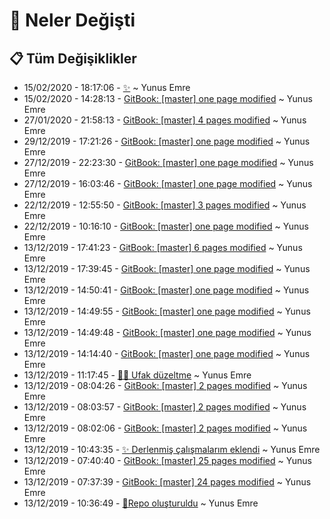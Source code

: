 # 👀 Neler Değişti

## 📋 Tüm Değişiklikler

* 15/02/2020 - 18:17:06 - [✨](https://github.com/YEmreAk/YWeb/commit/76a9971ca41997bbc12ca6b12ea4fbec810c5e40?diff=split) ~ Yunus Emre
* 15/02/2020 - 14:28:13 - [GitBook: \[master\] one page modified](https://github.com/YEmreAk/YWeb/commit/1787e03cc17741767ba8368e2961809dc1b7a803?diff=split) ~ Yunus Emre
* 27/01/2020 - 21:58:13 - [GitBook: \[master\] 4 pages modified](https://github.com/YEmreAk/YWeb/commit/34e8996ddad1721f7c798f04834dedb0ff0483d7?diff=split) ~ Yunus Emre
* 29/12/2019 - 17:21:26 - [GitBook: \[master\] one page modified](https://github.com/YEmreAk/YWeb/commit/20eebb07decd767d3520b8ac0388e7e678182efc?diff=split) ~ Yunus Emre
* 27/12/2019 - 22:23:30 - [GitBook: \[master\] one page modified](https://github.com/YEmreAk/YWeb/commit/239e27622f634d78d48802afa80407f5782d01d7?diff=split) ~ Yunus Emre
* 27/12/2019 - 16:03:46 - [GitBook: \[master\] one page modified](https://github.com/YEmreAk/YWeb/commit/54ddec1a6c85fbcada9230673b10a3519917bea1?diff=split) ~ Yunus Emre
* 22/12/2019 - 12:55:50 - [GitBook: \[master\] 3 pages modified](https://github.com/YEmreAk/YWeb/commit/32e328e441b756c798556a84f3c7917deaaddee3?diff=split) ~ Yunus Emre
* 22/12/2019 - 10:16:10 - [GitBook: \[master\] one page modified](https://github.com/YEmreAk/YWeb/commit/300c381e24f39bca4a06f6f5b74fa00f7767df65?diff=split) ~ Yunus Emre
* 13/12/2019 - 17:41:23 - [GitBook: \[master\] 6 pages modified](https://github.com/YEmreAk/YWeb/commit/d6f78fcc3366a33663004d5e34585b6badd86f93?diff=split) ~ Yunus Emre
* 13/12/2019 - 17:39:45 - [GitBook: \[master\] one page modified](https://github.com/YEmreAk/YWeb/commit/343ce3b73b4096979e31c83888d2f14083b2fe3c?diff=split) ~ Yunus Emre
* 13/12/2019 - 14:50:41 - [GitBook: \[master\] one page modified](https://github.com/YEmreAk/YWeb/commit/982b32a3748731d549799e9244c5bf0a1e19a61f?diff=split) ~ Yunus Emre
* 13/12/2019 - 14:49:55 - [GitBook: \[master\] one page modified](https://github.com/YEmreAk/YWeb/commit/53e9a07844ff2c87ee05f51fa21608191d2d21f6?diff=split) ~ Yunus Emre
* 13/12/2019 - 14:49:48 - [GitBook: \[master\] one page modified](https://github.com/YEmreAk/YWeb/commit/4794e21908e66c470b5514409c307225e5c1d8e6?diff=split) ~ Yunus Emre
* 13/12/2019 - 14:14:40 - [GitBook: \[master\] one page modified](https://github.com/YEmreAk/YWeb/commit/a3b6dcf61a8b89988547a2c8c60ba2952208b4f7?diff=split) ~ Yunus Emre
* 13/12/2019 - 11:17:45 - [👨‍🔧 Ufak düzeltme](https://github.com/YEmreAk/YWeb/commit/c8ca89c0316ce6d6526e7b7750d5918161a35a93?diff=split) ~ Yunus Emre
* 13/12/2019 - 08:04:26 - [GitBook: \[master\] 2 pages modified](https://github.com/YEmreAk/YWeb/commit/6256f2510e26fe3e03c8608d095c35eafd72f59d?diff=split) ~ Yunus Emre
* 13/12/2019 - 08:03:57 - [GitBook: \[master\] 2 pages modified](https://github.com/YEmreAk/YWeb/commit/b4a2a6caefe2b81b6efb00d12f9742629c139244?diff=split) ~ Yunus Emre
* 13/12/2019 - 08:02:06 - [GitBook: \[master\] 2 pages modified](https://github.com/YEmreAk/YWeb/commit/f5bbce54fe129bd0f199f6436c964e0f6e59f645?diff=split) ~ Yunus Emre
* 13/12/2019 - 10:43:35 - [✨ Derlenmiş çalışmalarım eklendi](https://github.com/YEmreAk/YWeb/commit/5b2ad431c6e2409796c1cf4d24514e4767eb3216?diff=split) ~ Yunus Emre
* 13/12/2019 - 07:40:40 - [GitBook: \[master\] 25 pages modified](https://github.com/YEmreAk/YWeb/commit/db1543e348714b38c9d3fec258b6456747907604?diff=split) ~ Yunus Emre
* 13/12/2019 - 07:37:39 - [GitBook: \[master\] 24 pages modified](https://github.com/YEmreAk/YWeb/commit/4dd632b0acf781b0c7bcb783f49783255875b81c?diff=split) ~ Yunus Emre
* 13/12/2019 - 10:36:49 - [🎉Repo oluşturuldu](https://github.com/YEmreAk/YWeb/commit/56dcb51bf9bfaa45292d2dfd1a9eb0e684d2f089?diff=split) ~ Yunus Emre


